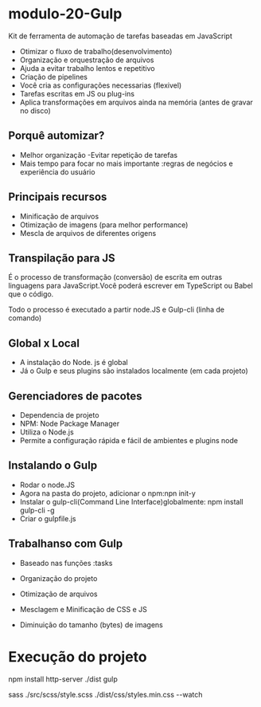 # modulo-20-Gulp

Kit de ferramenta de automação de tarefas baseadas em JavaScript

- Otimizar o fluxo de trabalho(desenvolvimento)
- Organização e orquestração de arquivos
- Ajuda a evitar trabalho lentos e repetitivo
- Criação de pipelines
- Você cria as configurações necessarias (flexivel)
- Tarefas escritas em JS ou plug-ins
- Aplica transformações em arquivos ainda na memória (antes de gravar no disco)

## Porquê automizar? 
- Melhor organização
-Evitar repetição de tarefas
-  Mais tempo para focar no mais importante :regras de negócios e experiência do usuário

## Principais recursos 
- Minificação  de arquivos 
- Otimização de imagens (para melhor performance)
- Mescla de arquivos de  diferentes origens

## Transpilação para JS
É o processo de transformação (conversão) de escrita em outras linguagens para JavaScript.Você poderá escrever em TypeScript ou Babel que o código.

Todo o processo é executado a partir node.JS e Gulp-cli (linha de comando)

## Global x Local
- A instalação do Node. js é global
- Já o Gulp e  seus plugins são instalados localmente (em cada projeto)

## Gerenciadores de pacotes
- Dependencia de projeto
- NPM: Node Package Manager
- Utiliza o Node.js
- Permite a configuração rápida e fácil  de ambientes e plugins node


## Instalando o Gulp
- Rodar o node.JS
- Agora na pasta do projeto, adicionar o npm:npn init-y
- Instalar o gulp-cli(Command Line Interface)globalmente: npm install gulp-cli -g
- Criar o gulpfile.js

## Trabalhanso com Gulp
- Baseado nas funções :tasks
- Organização do projeto
- Otimização de arquivos 

- Mesclagem e Minificação de CSS e JS
- Diminuição do tamanho (bytes) de imagens


# Execução do projeto
npm install
http-server ./dist
gulp


sass ./src/scss/style.scss ./dist/css/styles.min.css --watch




